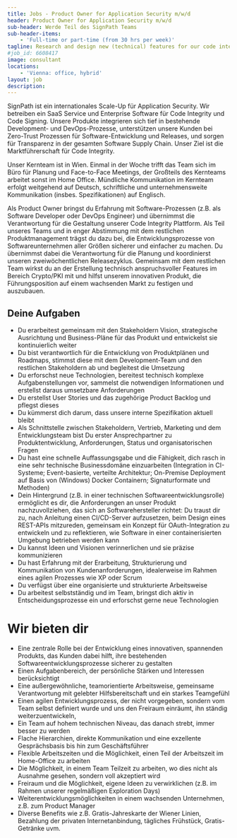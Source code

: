```yaml
---
title: Jobs - Product Owner for Application Security m/w/d
header: Product Owner for Application Security m/w/d
sub-header: Werde Teil des SignPath Teams
sub-header-items:
    - 'Full-time or part-time (from 30 hrs per week)'
tagline: Research and design new (technical) features for our code integrity platform
#job_id: 6608417
image: consultant
locations: 
    - 'Vienna: office, hybrid'
layout: job
description:
---
```


SignPath ist ein internationales Scale-Up für Application Security. Wir betreiben ein SaaS Service und Enterprise Software für Code Integrity und Code Signing. Unsere Produkte integrieren sich tief in bestehende Development- und DevOps-Prozesse, unterstützen unsere Kunden bei Zero-Trust Prozessen für Software-Entwicklung und Releases, und sorgen für Transparenz in der gesamten Software Supply Chain. Unser Ziel ist die Marktführerschaft für Code Integrity.

Unser Kernteam ist in Wien. Einmal in der Woche trifft das Team sich im Büro für Planung und Face-to-Face Meetings, der Großteils des Kernteams arbeitet sonst im Home Office. Mündliche Kommunikation im Kernteam erfolgt weitgehend auf Deutsch, schriftliche und unternehmensweite Kommunikation (insbes. Spezifikationen) auf Englisch.

Als Product Owner bringst du Erfahrung mit Software-Prozessen (z.B. als Software Developer oder DevOps Engineer) und übernimmst die Verantwortung für die Gestaltung unserer Code Integrity Plattform. Als Teil unseres Teams und in enger Abstimmung mit dem restlichen Produktmanagement trägst du dazu bei, die Entwicklungsprozesse von Softwareunternehmen aller Größen sicherer und einfacher zu machen. Du übernimmst dabei die Verantwortung für die Planung und koordinierst unseren zweiwöchentlichen Releasezyklus. Gemeinsam mit dem restlichen Team wirkst du an der Erstellung technisch anspruchsvoller Features im Bereich Crypto/PKI mit und hilfst unserem innovativen Produkt, die Führungsposition auf einem wachsenden Markt zu festigen und auszubauen.

## Deine Aufgaben

* Du erarbeitest gemeinsam mit den Stakeholdern Vision, strategische Ausrichtung und Business-Pläne für das Produkt und entwickelst sie kontinuierlich weiter
* Du bist verantwortlich für die Entwicklung von Produktplänen und Roadmaps, stimmst diese mit dem Development-Team und den restlichen Stakeholdern ab und begleitest die Umsetzung
* Du erforschst neue Technologien, bereitest technisch komplexe Aufgabenstellungen vor, sammelst die notwendigen Informationen und erstellst daraus umsetzbare Anforderungen
* Du erstellst User Stories und das zugehörige Product Backlog und pflegst dieses
* Du kümmerst dich darum, dass unsere interne Spezifikation aktuell bleibt
* Als Schnittstelle zwischen Stakeholdern, Vertrieb, Marketing und dem Entwicklungsteam bist Du erster Ansprechpartner zu Produktentwicklung, Anforderungen, Status und organisatorischen Fragen
* Du hast eine schnelle Auffassungsgabe und die Fähigkeit, dich rasch in eine sehr technische Businessdomäne einzuarbeiten (Integration in CI-Systeme; Event-basierte, verteilte Architektur; On-Premise Deployment auf Basis von (Windows) Docker Containern; Signaturformate und Methoden)
* Dein Hintergrund (z.B. in einer technischen Softwareentwicklungsrolle) ermöglicht es dir, die Anforderungen an unser Produkt nachzuvollziehen, das sich an Softwarehersteller richtet: Du traust dir zu, nach Anleitung einen CI/CD-Server aufzusetzen, beim Design eines REST-APIs mitzureden, gemeinsam ein Konzept für OAuth-Integration zu entwickeln und zu reflektieren, wie Software in einer containerisierten Umgebung betrieben werden kann
* Du kannst Ideen und Visionen verinnerlichen und sie präzise kommunizieren
* Du hast Erfahrung mit der Erarbeitung, Strukturierung und Kommunikation von Kundenanforderungen, idealerweise im Rahmen eines agilen Prozesses wie XP oder Scrum
* Du verfügst über eine organisierte und strukturierte Arbeitsweise
* Du arbeitest selbstständig und im Team, bringst dich aktiv in Entscheidungsprozesse ein und erforschst gerne neue Technologien

# Wir bieten dir

* Eine zentrale Rolle bei der Entwicklung eines innovativen, spannenden Produkts, das Kunden dabei hilft, ihre bestehenden Softwareentwicklungsprozesse sicherer zu gestalten
* Einen Aufgabenbereich, der persönliche Stärken und Interessen berücksichtigt
* Eine außergewöhnliche, teamorientierte Arbeitsweise, gemeinsame Verantwortung mit gelebter Hilfsbereitschaft und ein starkes Teamgefühl
* Einen agilen Entwicklungsprozess, der nicht vorgegeben, sondern vom Team selbst definiert wurde und uns den Freiraum einräumt, ihn ständig weiterzuentwickeln,
* Ein Team auf hohem technischen Niveau, das danach strebt, immer besser zu werden
* Flache Hierarchien, direkte Kommunikation und eine exzellente Gesprächsbasis bis hin zum Geschäftsführer
* Flexible Arbeitszeiten und die Möglichkeit, einen Teil der Arbeitszeit im Home-Office zu arbeiten
* Die Möglichkeit, in einem Team Teilzeit zu arbeiten, wo dies nicht als Ausnahme gesehen, sondern voll akzeptiert wird
* Freiraum und die Möglichkeit, eigene Ideen zu verwirklichen (z.B. im Rahmen unserer regelmäßigen Exploration Days)
* Weiterentwicklungsmöglichkeiten in einem wachsenden Unternehmen, z.B. zum Product Manager
* Diverse Benefits wie z.B. Gratis-Jahreskarte der Wiener Linien, Bezahlung der privaten Internetanbindung, tägliches Frühstück, Gratis-Getränke uvm.
